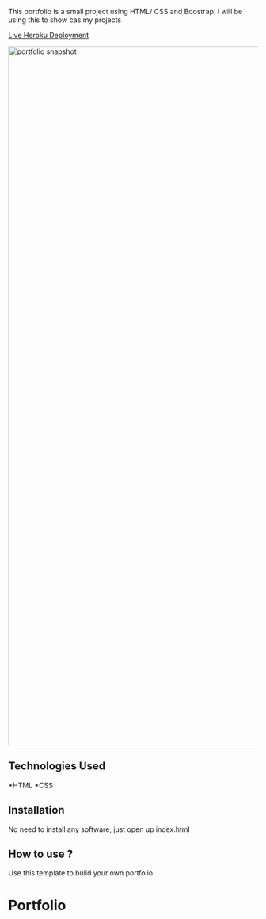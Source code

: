 This portfolio is a small project using HTML/ CSS and Boostrap. I will be using this to show cas my projects

[Live Heroku Deployment](https://jaxportfolio.herokuapp.com/)

<img width="1412" alt="portfolio snapshot" src="https://user-images.githubusercontent.com/104921728/185712272-0c884575-e268-40e9-822e-5c23d96938e4.png">



## Technologies Used

*HTML
*CSS

## Installation

No need to install any software, just open up index.html

## How to use ?

Use this template to build your own portfolio
# Portfolio
